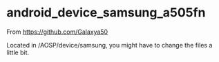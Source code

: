 # android_device_samsung_a505fn

From https://github.com/Galaxya50

Located in /AOSP/device/samsung, you might have to change the files a little bit.
